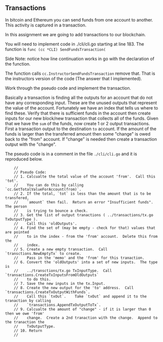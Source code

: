 Transactions
-------------------------------

In bitcoin and Ethereum you can send funds from one account to another.
This activity is captured in a transaction.

In this assignment we are going to add transactions to our blockchain.

You will need to implement code in ./cli/cli.go starting at line 183.
The function is `func (cc *CLI) SendFundsTransaction(`

Side Note: notice how line continuation works in go with the
declaration of the function.

The function calls
`cc.InstructorSendFundsTransaction` remove that. That is the 
instructors version of the code (The answer that I implemented).

Work through the pseudo code and implement the transaction.

Basically a transaction is finding all the outputs for an account
that do not have any corresponding  input.  These are the unused
outputs that represent the value of the account.   Fortunately
we have an index that tells us where to find these.  Verify that
there is sufficient funds in the account then create inputs for
our new block/new transaction that collects all of the funds.
Given that we have the `sum` of the funds, now create 1 or 2
output transactions.  First a transaction output to the destination
`to` account.  If the amount of the funds is larger than the
transferred amount then some "change" is owed back to the "from"
account.  If "change" is needed then create a transaction output
with the "change".

The pseudo code is in a comment in the file `./cli/cli.go` and it
is reproduced below.

```
	//
	// Pseudo Code:
	// 1. Calcualte the total value of the account 'from'.  Call this 'tot'.
	//    You can do this by calling `cc.GetTotalValueForAccount(from)`.
	// 2. If the total, `tot` is less than the amount that is to be transfered,
	//	  `amount` then fail.  Return an error "Insufficient funds".  The person
	//    is trying to bounce a check.
	// 3. Get the list of output tranactions ( ../transactions/tx.go TxOutputType ).
	//    Call this 'oldOutputs'.
	// 4. Find the set of (may be empty - check for that) values that are pointed
	//    to in the index - from the 'from' account.  Delete this from the
	//    index.
	// 5. Create a new empty transaction.  Call `transctions.NewEmptyTx` to create.
	//	  Pass in the 'memo' and the 'from' for this tranaction.
	// 6. Convert the 'oldOutputs' into a set of new inputs.  The type is
	//    ../transctions/tx.go TxInputType.  Call `transactions.CreateTxInputsFromOldOutputs`
	//	  to do this.
	// 7. Save the new inputs in the tx.Input.
	// 8. Create the new output for the 'to' address.  Call `transactions.CreateTxOutputWithFunds`.
	//    Call this `txOut`.    Take `txOut` and append it to the tranaction by calling
	//    `transactions.AppendTxOutputToTx`.
	// 9. Calcualte the amount of "change" - if it is larger than 0 then we owe 'from'
	//    change.  Create a 2nd tranaction with the change.  Append to the tranaction the
	//    TxOutputType.
	// 10. Return
	//
```
